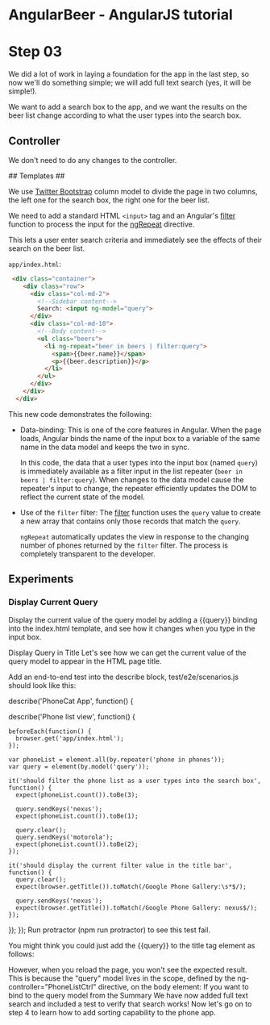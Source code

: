 # AngularBeer - AngularJS tutorial #

# Step 03 #

We did a lot of work in laying a foundation for the app in the last step, so now we'll do something simple; 
we will add full text search (yes, it will be simple!). 

We want to add a search box to the app, and we want the results on the beer list change according to what the user types into the search box.

## Controller ##

We don't need to do any changes to the controller.

## Templates ##

We use [Twitter Bootstrap](http://getbootstrap.com) column model to divide the page in two columns, the left one for the search box, the right one for the beer list.

We need to add a standard HTML `<input>` tag and an Angular's [filter](https://docs.angularjs.org/api/ng/filter/filter) function to process the input for the [ngRepeat](https://docs.angularjs.org/api/ng/directive/ngRepeat) directive.

This lets a user enter search criteria and immediately see the effects of their search on the beer list. 

`app/index.html`:

```html
 <div class="container">
    <div class="row">
      <div class="col-md-2">
        <!--Sidebar content-->
        Search: <input ng-model="query">
      </div>
      <div class="col-md-10">
        <!--Body content-->
        <ul class="beers">
          <li ng-repeat="beer in beers | filter:query">
            <span>{{beer.name}}</span>
            <p>{{beer.description}}</p>
          </li>
        </ul>
      </div>
    </div>
  </div>
```

This new code demonstrates the following:

* Data-binding: This is one of the core features in Angular. When the page loads, Angular binds the name of the input box to 
  a variable of the same name in the data model and keeps the two in sync.

  In this code, the data that a user types into the input box (named `query`) is immediately available as a filter input in the list repeater (`beer in beers | filter:query`). When changes to the data model cause the repeater's input to change, the repeater efficiently updates the DOM to reflect the current state of the model.

* Use of the `filter` filter: The [filter](https://docs.angularjs.org/api/ng/filter/filter) function uses the `query` value to create 
  a new array that contains only those records that match the `query`.

  `ngRepeat` automatically updates the view in response to the changing number of phones returned by the `filter` filter. The process is completely transparent to the developer.  


## Experiments ##

### Display Current Query ###

Display the current value of the query model by adding a {{query}} binding into the index.html template, and see how it changes when you type in the input box.

Display Query in Title
Let's see how we can get the current value of the query model to appear in the HTML page title.

Add an end-to-end test into the describe block, test/e2e/scenarios.js should look like this:

describe('PhoneCat App', function() {

  describe('Phone list view', function() {

    beforeEach(function() {
      browser.get('app/index.html');
    });

    var phoneList = element.all(by.repeater('phone in phones'));
    var query = element(by.model('query'));

    it('should filter the phone list as a user types into the search box', function() {
      expect(phoneList.count()).toBe(3);

      query.sendKeys('nexus');
      expect(phoneList.count()).toBe(1);

      query.clear();
      query.sendKeys('motorola');
      expect(phoneList.count()).toBe(2);
    });

    it('should display the current filter value in the title bar', function() {
      query.clear();
      expect(browser.getTitle()).toMatch(/Google Phone Gallery:\s*$/);

      query.sendKeys('nexus');
      expect(browser.getTitle()).toMatch(/Google Phone Gallery: nexus$/);
    });
  });
});
Run protractor (npm run protractor) to see this test fail.

You might think you could just add the {{query}} to the title tag element as follows:

<title>Google Phone Gallery: {{query}}</title>
However, when you reload the page, you won't see the expected result. This is because the "query" model lives in the scope, defined by the ng-controller="PhoneListCtrl" directive, on the body element:

<body ng-controller="PhoneListCtrl">
If you want to bind to the query model from the <title> element, you must move the ngController declaration to the HTML element because it is the common parent of both the body and title elements:

<html ng-app="phonecatApp" ng-controller="PhoneListCtrl">
Be sure to remove the ng-controller declaration from the body element.

Re-run npm run protractor to see the test now pass.

While using double curlies works fine within the title element, you might have noticed that for a split second they are actually displayed to the user while the page is loading. A better solution would be to use the ngBind or ngBindTemplate directives, which are invisible to the user while the page is loading:

<title ng-bind-template="Google Phone Gallery: {{query}}">Google Phone Gallery</title>
Summary
We have now added full text search and included a test to verify that search works! Now let's go on to step 4 to learn how to add sorting capability to the phone app.
